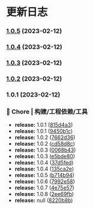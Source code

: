 # 更新日志

### [1.0.5](https://github.com/liuyuanyuannumberone/test-sfc-cli/compare/v1.0.4...v1.0.5) (2023-02-12)

### [1.0.4](https://github.com/liuyuanyuannumberone/test-sfc-cli/compare/v1.0.3...v1.0.4) (2023-02-12)

### [1.0.3](https://github.com/liuyuanyuannumberone/test-sfc-cli/compare/v1.0.2...v1.0.3) (2023-02-12)

### [1.0.2](https://github.com/liuyuanyuannumberone/test-sfc-cli/compare/v1.0.1...v1.0.2) (2023-02-12)

### 1.0.1 (2023-02-12)

### 🚀 Chore | 构建/工程依赖/工具

- **release:** 1.0.1 ([815d4a3](https://github.com/liuyuanyuannumberone/test-sfc-cli/commit/815d4a3918b5a0a3634ae3dbea86d17061d3455a))
- **release:** 1.0.1 ([9450b1c](https://github.com/liuyuanyuannumberone/test-sfc-cli/commit/9450b1cb06f4ab4df5f36e0fe783f5819f600783))
- **release:** 1.0.2 ([7662d36](https://github.com/liuyuanyuannumberone/test-sfc-cli/commit/7662d36154980bb54533ce7774093a9a06ed5b29))
- **release:** 1.0.2 ([cd58d8c](https://github.com/liuyuanyuannumberone/test-sfc-cli/commit/cd58d8c2ede3378b6dc3d6aef876ac35df740755))
- **release:** 1.0.3 ([0068b43](https://github.com/liuyuanyuannumberone/test-sfc-cli/commit/0068b431a9cc1c22b3cc778e7acd6adf8b4bd249))
- **release:** 1.0.3 ([e5bde80](https://github.com/liuyuanyuannumberone/test-sfc-cli/commit/e5bde801a1e6689c8bba3df899f236716cb8ea4f))
- **release:** 1.0.4 ([37d5fed](https://github.com/liuyuanyuannumberone/test-sfc-cli/commit/37d5fede8d817b85db90ea997d439ee2d9c79926))
- **release:** 1.0.4 ([135ca2e](https://github.com/liuyuanyuannumberone/test-sfc-cli/commit/135ca2eb47756e3591c69320842cc0dcda14106f))
- **release:** 1.0.5 ([b714b94](https://github.com/liuyuanyuannumberone/test-sfc-cli/commit/b714b9444cb52921c0b98dcb82a33480e973aea0))
- **release:** 1.0.6 ([7992e58](https://github.com/liuyuanyuannumberone/test-sfc-cli/commit/7992e58b9c87d7911ac7ca0dc7173e9ca4eff30d))
- **release:** 1.0.7 ([4e75e57](https://github.com/liuyuanyuannumberone/test-sfc-cli/commit/4e75e570a54de323c4e84f970634a3c585ff1c3d))
- **release:** 1.0.8 ([2ee69fb](https://github.com/liuyuanyuannumberone/test-sfc-cli/commit/2ee69fb11482aab1ef9222bd0fe1b2ab1781b411))
- **release:** null ([8220b8b](https://github.com/liuyuanyuannumberone/test-sfc-cli/commit/8220b8b21d3c26aa97746e2c2e0d1bfd5cd7343d))
